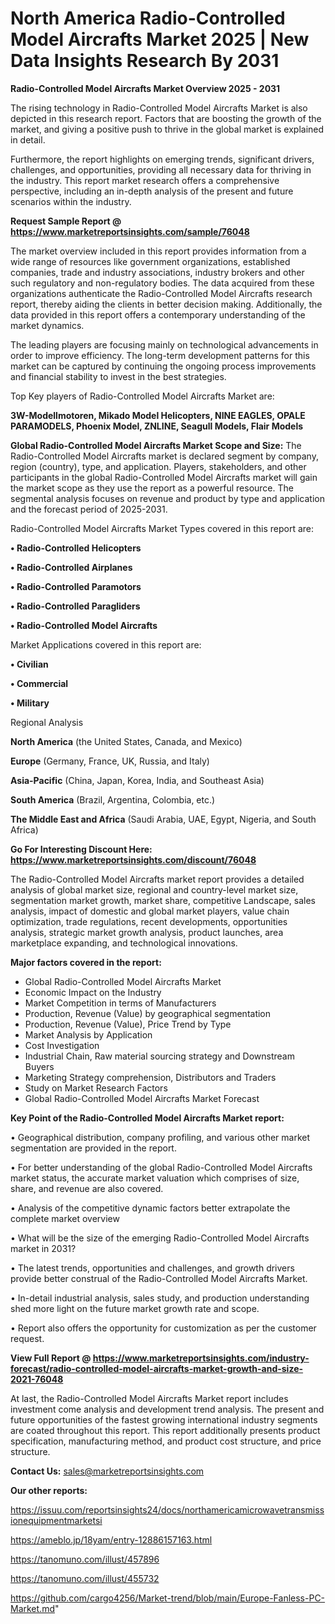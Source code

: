 # North America Radio-Controlled Model Aircrafts Market 2025 | New Data Insights Research By 2031

<Strong> Radio-Controlled Model Aircrafts Market Overview 2025 - 2031</strong>

The rising technology in Radio-Controlled Model Aircrafts Market is also depicted in this research report. Factors that are boosting the growth of the market, and giving a positive push to thrive in the global market is explained in detail.

Furthermore, the report highlights on emerging trends, significant drivers, challenges, and opportunities, providing all necessary data for thriving in the industry. This report market research offers a comprehensive perspective, including an in-depth analysis of the present and future scenarios within the industry.

<strong>Request Sample Report @ <a href=https://www.marketreportsinsights.com/sample/76048>https://www.marketreportsinsights.com/sample/76048</a></strong>

The market overview included in this report provides information from a wide range of resources like government organizations, established companies, trade and industry associations, industry brokers and other such regulatory and non-regulatory bodies. The data acquired from these organizations authenticate the Radio-Controlled Model Aircrafts research report, thereby aiding the clients in better decision making. Additionally, the data provided in this report offers a contemporary understanding of the market dynamics.

The leading players are focusing mainly on technological advancements in order to improve efficiency. The long-term development patterns for this market can be captured by continuing the ongoing process improvements and financial stability to invest in the best strategies.

Top Key players of Radio-Controlled Model Aircrafts Market are:

<strong>3W-Modellmotoren, Mikado Model Helicopters, NINE EAGLES, OPALE PARAMODELS, Phoenix Model, ZNLINE, Seagull Models, Flair Models</strong>

<strong><b>Global Radio-Controlled Model Aircrafts Market Scope and Size:</b></strong>
The Radio-Controlled Model Aircrafts market is declared segment by company, region (country), type, and application. Players, stakeholders, and other participants in the global Radio-Controlled Model Aircrafts market will gain the market scope as they use the report as a powerful resource. The segmental analysis focuses on revenue and product by type and application and the forecast period of 2025-2031.

Radio-Controlled Model Aircrafts Market Types covered in this report are:

<strong>• Radio-Controlled Helicopters

• Radio-Controlled Airplanes

• Radio-Controlled Paramotors

• Radio-Controlled Paragliders

• Radio-Controlled Model Aircrafts</strong>

Market Applications covered in this report are:

<strong>• Civilian

• Commercial

• Military</strong> 

Regional Analysis

<strong>North America</strong> (the United States, Canada, and Mexico)

<strong>Europe</strong> (Germany, France, UK, Russia, and Italy)

<strong>Asia-Pacific</strong> (China, Japan, Korea, India, and Southeast Asia)

<strong>South America</strong> (Brazil, Argentina, Colombia, etc.)

<strong>The Middle East and Africa</strong> (Saudi Arabia, UAE, Egypt, Nigeria, and South Africa)

<strong>Go For Interesting Discount Here: <a href=https://www.marketreportsinsights.com/discount/76048>https://www.marketreportsinsights.com/discount/76048</a></strong>

The Radio-Controlled Model Aircrafts market report provides a detailed analysis of global market size, regional and country-level market size, segmentation market growth, market share, competitive Landscape, sales analysis, impact of domestic and global market players, value chain optimization, trade regulations, recent developments, opportunities analysis, strategic market growth analysis, product launches, area marketplace expanding, and technological innovations.

<strong><b>Major factors covered in the report:</b></strong>
<ul>
  <li>Global Radio-Controlled Model Aircrafts Market </li>
  <li>Economic Impact on the Industry</li>
  <li>Market Competition in terms of Manufacturers</li>
  <li>Production, Revenue (Value) by geographical segmentation</li>
  <li>Production, Revenue (Value), Price Trend by Type</li>
  <li>Market Analysis by Application</li>
  <li>Cost Investigation</li>
  <li>Industrial Chain, Raw material sourcing strategy and Downstream Buyers</li>
  <li>Marketing Strategy comprehension, Distributors and Traders</li>
  <li>Study on Market Research Factors</li>
  <li>Global Radio-Controlled Model Aircrafts Market Forecast</li>
</ul>

<strong><b>Key Point of the Radio-Controlled Model Aircrafts Market report:</b></strong>

• Geographical distribution, company profiling, and various other market segmentation are provided in the report.

• For better understanding of the global Radio-Controlled Model Aircrafts market status, the accurate market valuation which comprises of size, share, and revenue are also covered.

• Analysis of the competitive dynamic factors better extrapolate the complete market overview

• What will be the size of the emerging Radio-Controlled Model Aircrafts market in 2031?

• The latest trends, opportunities and challenges, and growth drivers provide better construal of the Radio-Controlled Model Aircrafts Market.

• In-detail industrial analysis, sales study, and production understanding shed more light on the future market growth rate and scope.

• Report also offers the opportunity for customization as per the customer request.

<strong><b>View Full Report @ <a href=https://www.marketreportsinsights.com/industry-forecast/radio-controlled-model-aircrafts-market-growth-and-size-2021-76048>https://www.marketreportsinsights.com/industry-forecast/radio-controlled-model-aircrafts-market-growth-and-size-2021-76048</a></b></strong>


At last, the Radio-Controlled Model Aircrafts Market report includes investment come analysis and development trend analysis. The present and future opportunities of the fastest growing international industry segments are coated throughout this report. This report additionally presents product specification, manufacturing method, and product cost structure, and price structure.

<strong>Contact Us:</strong>
sales@marketreportsinsights.com

<strong>Our other reports:</strong>

<a href=https://issuu.com/reportsinsights24/docs/northamericamicrowavetransmissionequipmentmarketsi>https://issuu.com/reportsinsights24/docs/northamericamicrowavetransmissionequipmentmarketsi</a>

<a href=https://ameblo.jp/18yam/entry-12886157163.html>https://ameblo.jp/18yam/entry-12886157163.html</a>

<a href=https://tanomuno.com/illust/457896>https://tanomuno.com/illust/457896</a>

<a href=https://tanomuno.com/illust/455732>https://tanomuno.com/illust/455732</a>

<a href=https://github.com/cargo4256/Market-trend/blob/main/Europe-Fanless-PC-Market.md>https://github.com/cargo4256/Market-trend/blob/main/Europe-Fanless-PC-Market.md</a>"
